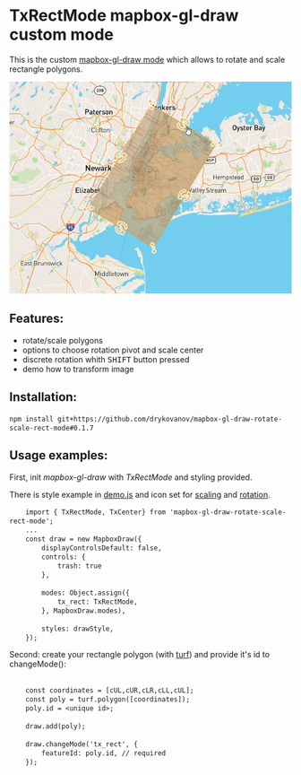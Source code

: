 # TxRectMode mapbox-gl-draw custom mode

This is the custom [mapbox-gl-draw mode](https://github.com/mapbox/mapbox-gl-draw/blob/master/docs/MODES.md) which allows to rotate and scale rectangle polygons.

![Demo gif](/docs/tx_demo1.gif)

## Features:
* rotate/scale polygons
* options to choose rotation pivot and scale center
* discrete rotation whith <kbd>SHIFT</kbd> button pressed 
* demo how to transform image 

## Installation:
```
npm install git+https://github.com/drykovanov/mapbox-gl-draw-rotate-scale-rect-mode#0.1.7
```

## Usage examples:
First, init _mapbox-gl-draw_ with _TxRectMode_ and styling provided.

There is style example in [demo.js](/src/demo.js) and icon set for [scaling](/demo/scale/) and [rotation](/demo/rotate/).

```
    import { TxRectMode, TxCenter} from 'mapbox-gl-draw-rotate-scale-rect-mode';
    ...
    const draw = new MapboxDraw({
        displayControlsDefault: false,
        controls: {
            trash: true
        },

        modes: Object.assign({
            tx_rect: TxRectMode,
        }, MapboxDraw.modes),

        styles: drawStyle,
    });
```


Second: create your rectangle polygon (with [turf](https://turfjs.org/docs/#polygon)) and provide it's id to changeMode():
```

    const coordinates = [cUL,cUR,cLR,cLL,cUL];
    const poly = turf.polygon([coordinates]);
    poly.id = <unique id>;
    
    draw.add(poly);

    draw.changeMode('tx_rect', {
        featureId: poly.id, // required
    });
```


